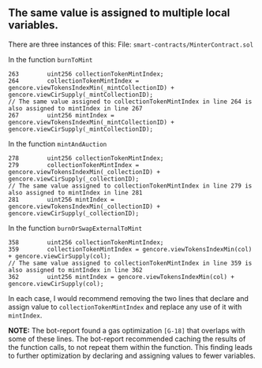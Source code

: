 ## The same value is assigned to multiple local variables.

There are three instances of this:
File: `smart-contracts/MinterContract.sol`

In the function `burnToMint`
```
263        uint256 collectionTokenMintIndex;
264        collectionTokenMintIndex = gencore.viewTokensIndexMin(_mintCollectionID) + gencore.viewCirSupply(_mintCollectionID);
// The same value assigned to collectionTokenMintIndex in line 264 is also assigned to mintIndex in line 267
267        uint256 mintIndex = gencore.viewTokensIndexMin(_mintCollectionID) + gencore.viewCirSupply(_mintCollectionID);
```

In the function `mintAndAuction`
```
278        uint256 collectionTokenMintIndex;
279        collectionTokenMintIndex = gencore.viewTokensIndexMin(_collectionID) + gencore.viewCirSupply(_collectionID);
// The same value assigned to collectionTokenMintIndex in line 279 is also assigned to mintIndex in line 281
281        uint256 mintIndex = gencore.viewTokensIndexMin(_collectionID) + gencore.viewCirSupply(_collectionID);
```

In the function `burnOrSwapExternalToMint`
```
358        uint256 collectionTokenMintIndex;
359        collectionTokenMintIndex = gencore.viewTokensIndexMin(col) + gencore.viewCirSupply(col);
// The same value assigned to collectionTokenMintIndex in line 359 is also assigned to mintIndex in line 362
362        uint256 mintIndex = gencore.viewTokensIndexMin(col) + gencore.viewCirSupply(col);
```

In each case, I would recommend removing the two lines that declare and assign value to `collectionTokenMintIndex` and replace any use of it with `mintIndex`.

**NOTE:** The bot-report found a gas optimization `[G-18]` that overlaps with some of these lines. The bot-report recommended caching the results of the function calls, to not repeat them within the function. This finding leads to further optimization by declaring and assigning values to fewer variables.